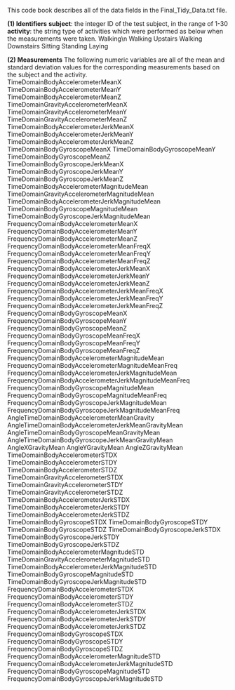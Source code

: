 This code book describes all of the data fields in the Final_Tidy_Data.txt file.

**(1) Identifiers**
**subject**: the integer ID of the test subject, in the range of 1-30
**activity**: the string type of activities which were performed as below when the measurements were taken.
Walking\n
Walking Upstairs
Walking Downstairs
Sitting
Standing
Laying

**(2) Measurements**
The following numeric variables are all of the mean and standard deviation values for the corresponding measurements based on the subject and the activity.  
TimeDomainBodyAccelerometerMeanX
TimeDomainBodyAccelerometerMeanY
TimeDomainBodyAccelerometerMeanZ
TimeDomainGravityAccelerometerMeanX
TimeDomainGravityAccelerometerMeanY
TimeDomainGravityAccelerometerMeanZ
TimeDomainBodyAccelerometerJerkMeanX
TimeDomainBodyAccelerometerJerkMeanY
TimeDomainBodyAccelerometerJerkMeanZ
TimeDomainBodyGyroscopeMeanX
TimeDomainBodyGyroscopeMeanY
TimeDomainBodyGyroscopeMeanZ
TimeDomainBodyGyroscopeJerkMeanX
TimeDomainBodyGyroscopeJerkMeanY
TimeDomainBodyGyroscopeJerkMeanZ
TimeDomainBodyAccelerometerMagnitudeMean
TimeDomainGravityAccelerometerMagnitudeMean
TimeDomainBodyAccelerometerJerkMagnitudeMean
TimeDomainBodyGyroscopeMagnitudeMean
TimeDomainBodyGyroscopeJerkMagnitudeMean
FrequencyDomainBodyAccelerometerMeanX
FrequencyDomainBodyAccelerometerMeanY
FrequencyDomainBodyAccelerometerMeanZ
FrequencyDomainBodyAccelerometerMeanFreqX
FrequencyDomainBodyAccelerometerMeanFreqY
FrequencyDomainBodyAccelerometerMeanFreqZ
FrequencyDomainBodyAccelerometerJerkMeanX
FrequencyDomainBodyAccelerometerJerkMeanY
FrequencyDomainBodyAccelerometerJerkMeanZ
FrequencyDomainBodyAccelerometerJerkMeanFreqX
FrequencyDomainBodyAccelerometerJerkMeanFreqY
FrequencyDomainBodyAccelerometerJerkMeanFreqZ
FrequencyDomainBodyGyroscopeMeanX
FrequencyDomainBodyGyroscopeMeanY
FrequencyDomainBodyGyroscopeMeanZ
FrequencyDomainBodyGyroscopeMeanFreqX
FrequencyDomainBodyGyroscopeMeanFreqY
FrequencyDomainBodyGyroscopeMeanFreqZ
FrequencyDomainBodyAccelerometerMagnitudeMean
FrequencyDomainBodyAccelerometerMagnitudeMeanFreq
FrequencyDomainBodyAccelerometerJerkMagnitudeMean
FrequencyDomainBodyAccelerometerJerkMagnitudeMeanFreq
FrequencyDomainBodyGyroscopeMagnitudeMean
FrequencyDomainBodyGyroscopeMagnitudeMeanFreq
FrequencyDomainBodyGyroscopeJerkMagnitudeMean
FrequencyDomainBodyGyroscopeJerkMagnitudeMeanFreq
AngleTimeDomainBodyAccelerometerMeanGravity
AngleTimeDomainBodyAccelerometerJerkMeanGravityMean
AngleTimeDomainBodyGyroscopeMeanGravityMean
AngleTimeDomainBodyGyroscopeJerkMeanGravityMean
AngleXGravityMean
AngleYGravityMean
AngleZGravityMean
TimeDomainBodyAccelerometerSTDX
TimeDomainBodyAccelerometerSTDY
TimeDomainBodyAccelerometerSTDZ
TimeDomainGravityAccelerometerSTDX
TimeDomainGravityAccelerometerSTDY
TimeDomainGravityAccelerometerSTDZ
TimeDomainBodyAccelerometerJerkSTDX
TimeDomainBodyAccelerometerJerkSTDY
TimeDomainBodyAccelerometerJerkSTDZ
TimeDomainBodyGyroscopeSTDX
TimeDomainBodyGyroscopeSTDY
TimeDomainBodyGyroscopeSTDZ
TimeDomainBodyGyroscopeJerkSTDX
TimeDomainBodyGyroscopeJerkSTDY
TimeDomainBodyGyroscopeJerkSTDZ
TimeDomainBodyAccelerometerMagnitudeSTD
TimeDomainGravityAccelerometerMagnitudeSTD
TimeDomainBodyAccelerometerJerkMagnitudeSTD
TimeDomainBodyGyroscopeMagnitudeSTD
TimeDomainBodyGyroscopeJerkMagnitudeSTD
FrequencyDomainBodyAccelerometerSTDX
FrequencyDomainBodyAccelerometerSTDY
FrequencyDomainBodyAccelerometerSTDZ
FrequencyDomainBodyAccelerometerJerkSTDX
FrequencyDomainBodyAccelerometerJerkSTDY
FrequencyDomainBodyAccelerometerJerkSTDZ
FrequencyDomainBodyGyroscopeSTDX
FrequencyDomainBodyGyroscopeSTDY
FrequencyDomainBodyGyroscopeSTDZ
FrequencyDomainBodyAccelerometerMagnitudeSTD
FrequencyDomainBodyAccelerometerJerkMagnitudeSTD
FrequencyDomainBodyGyroscopeMagnitudeSTD
FrequencyDomainBodyGyroscopeJerkMagnitudeSTD

